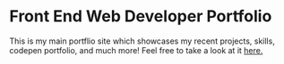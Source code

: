# Front End Web Developer Portfolio 
This is my main portflio site which showcases my recent projects, skills, codepen portfolio, and much more! 
Feel free to take a look at it [here.](http://jaskiran.me/)
